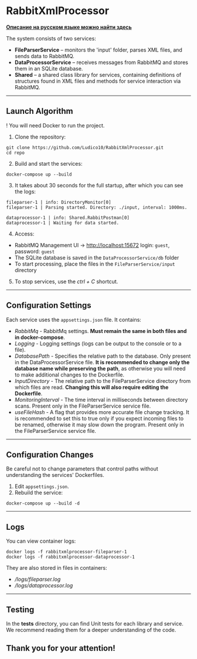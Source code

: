# RabbitXmlProcessor

[**Описание на русском языке можно найти здесь**](https://github.com/Ludico10/RabbitXmlProcessor/edit/master/README.ru.md)

The system consists of two services:

* **FileParserService** – monitors the 'input' folder, parses XML files, and sends data to RabbitMQ.
* **DataProcessorService** – receives messages from RabbitMQ and stores them in an SQLite database.
* **Shared** – a shared class library for services, containing definitions of structures found in XML files and methods for service interaction via RabbitMQ.

---

## Launch Algorithm
! You will need Docker to run the project.

1. Clone the repository:

```
git clone https://github.com/Ludico10/RabbitXmlProcessor.git
cd repo
```

2. Build and start the services:

```
docker-compose up --build
```

3. It takes about 30 seconds for the full startup, after which you can see the logs:

```
fileparser-1 | info: DirectoryMonitor[0]
fileparser-1 | Parsing started. Directory: ./input, interval: 1000ms.
```
```
dataprocessor-1 | info: Shared.RabbitPostman[0]
dataprocessor-1 | Waiting for data started.
```

4. Access:

* RabbitMQ Management UI → [http://localhost:15672](http://localhost:15672)
login: `guest`, password: `guest`
* The SQLite database is saved in the `DataProcessorService/db` folder
* To start processing, place the files in the `FileParserService/input` directory

5. To stop services, use the *ctrl + C* shortcut.

---

## Configuration Settings

Each service uses the `appsettings.json` file. It contains:
* *RabbitMq* - RabbitMq settings. **Must remain the same in both files and in docker-compose**.
* *Logging* - Logging settings (logs can be output to the console or to a file).
* *DatabasePath* - Specifies the relative path to the database. Only present in the DataProcessorService file. **It is recommended to change only the database name while preserving the path**, as otherwise you will need to make additional changes to the Dockerfile.
* *InputDirectory* - The relative path to the FileParserService directory from which files are read. **Changing this will also require editing the Dockerfile**.
* *MonitoringInterval* - The time interval in milliseconds between directory scans. Present only in the FileParserService service file.
* *useFileHash* - A flag that provides more accurate file change tracking. It is recommended to set this to true only if you expect incoming files to be renamed, otherwise it may slow down the program. Present only in the FileParserService service file.

---

## Configuration Changes
Be careful not to change parameters that control paths without understanding the services' Dockerfiles.

1. Edit `appsettings.json`.
2. Rebuild the service:

```
docker-compose up --build -d
```

---

## Logs

You can view container logs:

```
docker logs -f rabbitxmlprocessor-fileparser-1
docker logs -f rabbitxmlprocessor-dataprocessor-1
```

They are also stored in files in containers:
* */logs/fileparser.log*
* */logs/dataprocessor.log*

---

## Testing

In the **tests** directory, you can find Unit tests for each library and service. We recommend reading them for a deeper understanding of the code.

## Thank you for your attention!
